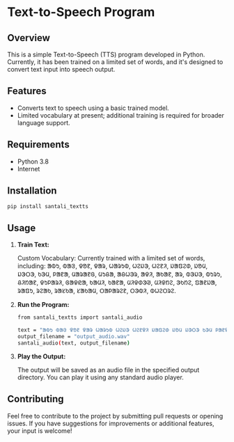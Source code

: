 # Text-to-Speech Program

## Overview

This is a simple Text-to-Speech (TTS) program developed in Python. Currently, it has been trained on a limited set of words, and it's designed to convert text input into speech output.

## Features

- Converts text to speech using a basic trained model.
- Limited vocabulary at present; additional training is required for broader language support.

## Requirements

- Python 3.8
- Internet

## Installation

```
pip install santali_textts
```

## Usage

1. **Train Text:**

   Custom Vocabulary: Currently trained with a limited set of words, including: ᱟᱵᱩ, ᱵᱟᱝ, ᱫᱚᱱ, ᱫᱟᱨ, ᱦᱟᱨᱩᱵ, ᱦᱮᱡᱳ, ᱦᱮᱱᱤ, ᱡᱟᱯᱮᱰ, ᱡᱚᱢ, ᱡᱳᱛᱳ, ᱠᱳᱢ, ᱞᱟᱱᱟ, ᱢᱟᱨᱟᱱᱜ, ᱢᱩᱪᱟ, ᱟᱪᱦᱳᱨ, ᱟᱫᱤ, ᱟᱠᱟᱱ, ᱟᱨ, ᱵᱳᱡᱳ, ᱵᱩᱨᱩ, ᱪᱤᱴᱟᱱ, ᱫᱩᱞᱟᱨᱤ, ᱜᱟᱫᱭᱟ, ᱠᱟᱢᱤ, ᱠᱟᱱᱟ, ᱢᱤᱫᱰᱳᱣ, ᱢᱤᱫᱴᱮ, ᱳᱠᱴᱮ, ᱯᱟᱱᱡᱟ, ᱨᱟᱯᱩ, ᱨᱮᱟᱠ, ᱨᱟᱥᱠᱟ, ᱥᱟᱠᱟᱢ, ᱛᱟᱞᱟᱨᱮᱱ, ᱛᱳᱵᱤ, ᱵᱦᱮᱛᱨᱮ.

2. **Run the Program:**

    ```bash
    from santali_textts import santali_audio

    text = "ᱟᱵᱩ ᱵᱟᱝ ᱫᱚᱱ ᱫᱟᱨ ᱦᱟᱨᱩᱵ ᱦᱮᱡᱳ ᱦᱮᱱᱫᱤ ᱡᱟᱯᱮᱰ ᱡᱚᱢ ᱡᱳᱛᱳ ᱠᱳᱢ ᱞᱟᱱᱫᱟ ᱢᱟᱨᱟᱱᱜ ᱢᱩᱪᱟ"
    output_filename = "output_audio.wav"
    santali_audio(text, output_filename)

    ```

3. **Play the Output:**

   The output will be saved as an audio file in the specified output directory. You can play it using any standard audio player.

## Contributing

Feel free to contribute to the project by submitting pull requests or opening issues. If you have suggestions for improvements or additional features, your input is welcome!





